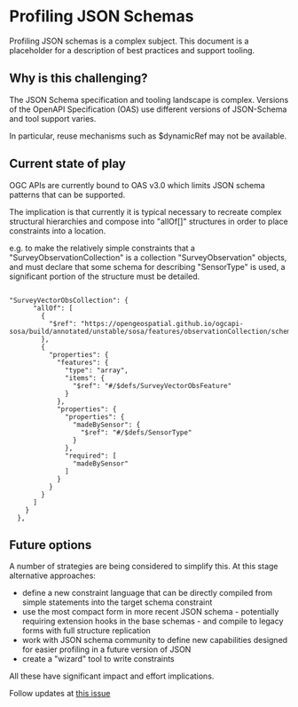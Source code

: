 # Profiling JSON Schemas

Profiling JSON schemas is a complex subject. This document is a placeholder for a description of best practices and support tooling.

## Why is this challenging?

The JSON Schema specification and tooling landscape is complex.  Versions of the OpenAPI Specification (OAS) use different versions of JSON-Schema and tool support varies.

In particular, reuse mechanisms such as $dynamicRef may not be available.

## Current state of play

OGC APIs are currently bound to OAS v3.0 which limits JSON schema patterns that can be supported.

The implication is that currently it is typical necessary to recreate complex structural hierarchies and compose into "allOf[]" structures in order to place constraints into a location.

e.g. to make the relatively simple constraints that a "SurveyObservationCollection" is a collection  "SurveyObservation" objects, and must declare that some schema for describing "SensorType" is used, a significant portion of the structure must be detailed.

```

"SurveyVectorObsCollection": {
      "allOf": [
        {
          "$ref": "https://opengeospatial.github.io/ogcapi-sosa/build/annotated/unstable/sosa/features/observationCollection/schema.json"
        },
        {
          "properties": {
            "features": {
              "type": "array",
              "items": {
                "$ref": "#/$defs/SurveyVectorObsFeature"
              }
            },
            "properties": {
              "properties": {
                "madeBySensor": {
                  "$ref": "#/$defs/SensorType"
                }
              },
              "required": [
                "madeBySensor"
              ]
            }
          }
        }
      ]
    }
  },
```

## Future options

A number of strategies are being considered to simplify this. At this stage alternative approaches:
- define a new constraint language that can be directly compiled from simple statements into the target schema constraint
- use the most compact form in more recent JSON schema - potentially requiring extension hooks in the base schemas - and compile to legacy forms with full structure replication
- work with JSON schema community to define new capabilities designed for easier profiling in a future version of JSON
- create a "wizard" tool to write constraints

All these have significant impact and effort implications.

Follow updates at [this issue](https://github.com/opengeospatial/bblock-template/issues/2)
